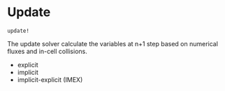 # Update

```@docs
update!
```

The update solver calculate the variables at n+1 step based on numerical fluxes and in-cell collisions.
- explicit
- implicit
- implicit-explicit (IMEX)
